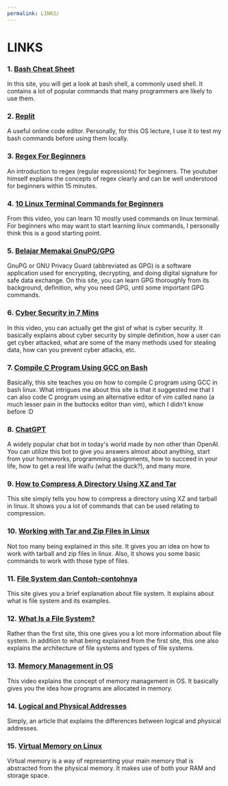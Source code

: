 ```yaml
---
permalink: LINKS/
---
```


# LINKS

### 1. [Bash Cheat Sheet](https://www.educative.io/blog/bash-shell-command-cheat-sheet)
In this site, you will get a look at bash shell, a commonly used shell. It contains a lot of popular commands that many programmers are likely to use them.

### 2. [Replit](https://replit.com/~)
A useful online code editor. Personally, for this OS lecture, I use it to test my bash commands before using them locally.

### 3. [Regex For Beginners](https://www.youtube.com/watch?v=bgBWp9EIlMM&t=713s)
An introduction to regex (regular expressions) for beginners. The youtuber himself explains the concepts of regex clearly and can be well understood for beginners within 15 minutes.

### 4. [10 Linux Terminal Commands for Beginners](https://www.youtube.com/watch?v=CpTfQ-q6MPU&t=107s)
From this video, you can learn 10 mostly used commands on linux terminal. For beginners who may want to start learning linux commands, I personally think this is a good starting point.

### 5. [Belajar Memakai GnuPG/GPG](https://medium.com/kode-dan-kodean/belajar-memakai-gnu-privacy-guard-gnupg-gpg-3944e19dba91)
GnuPG or GNU Privacy Guard (abbreviated as GPG) is a software application used for encrypting, decrypting, and doing digital signature for safe data exchange. On this site, you can learn GPG thoroughly from its background, definition, why you need GPG, until some important GPG commands. 

### 6. [Cyber Security in 7 Mins](https://www.youtube.com/watch?v=inWWhr5tnEA&t=1s)
In this video, you can actually get the gist of what is cyber security. It basically explains about cyber security by simple definition, how a user can get cyber attacked, what are some of the many methods used for stealing data, how can you prevent cyber attacks, etc.

### 7. [Compile C Program Using GCC on Bash](https://developerinsider.co/compile-c-program-with-gcc-compiler-on-bash-on-ubuntu-on-windows-10/)
Basically, this site teaches you on how to compile C program using GCC in bash linux. What intrigues me about this site is that it suggested me that I can also code C program using an alternative editor of vim called nano (a much lesser pain in the buttocks editor than vim), which I didn't know before :D

### 8. [ChatGPT](https://chatgptonline.net/)
A widely popular chat bot in today's world made by non other than OpenAI. You can utilize this bot to give you answers almost about anything, start from your homeworks, programming assignments, how to succeed in your life, how to get a real life waifu (what the duck?), and many more.

### 9. [How to Compress A Directory Using XZ and Tar](https://www.cyberciti.biz/faq/compress-the-whole-directory-using-xz-and-tar/)
This site simply tells you how to compress a directory using XZ and tarball in linux. It shows you a lot of commands that can be used relating to compression. 

### 10. [Working with Tar and Zip Files in Linux](https://www.hostdime.com/kb/hd/command-line/how-to-tar-untar-and-zip-files)
Not too many being explained in this site. It gives you an idea on how to work with tarball and zip files in linux. Also, it shows you some basic commands to work with those type of files.

### 11. [File System dan Contoh-contohnya](https://windowsku.com/pengertian-file-system-dan-contoh-contohnya/)
This site gives you a brief explanation about file system. It explains about what is file system and its examples.

### 12. [What Is a File System?](https://www.javatpoint.com/file-system)
Rather than the first site, this one gives you a lot more information about file system. In addition to what being explained from the first site, this one also explains the architecture of file systems and types of file systems.

### 13. [Memory Management in OS](https://www.youtube.com/watch?v=qdkxXygc3rE)
This video explains the concept of memory management in OS. It basically gives you the idea how programs are allocated in memory.

### 14. [Logical and Physical Addresses](https://www.geeksforgeeks.org/logical-and-physical-address-in-operating-system/)
Simply, an article that explains the differences between logical and physical addresses.

### 15. [Virtual Memory on Linux](https://www.makeuseof.com/virtual-memory-on-linux/)
Virtual memory is a way of representing your main memory that is abstracted from the physical memory. It makes use of both your RAM and storage space.
